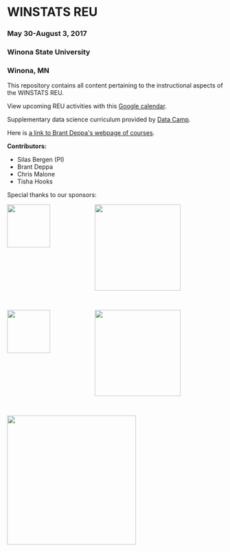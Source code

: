 # WINSTATS REU
### May 30-August 3, 2017
### Winona State University
### Winona, MN

This repository contains all content pertaining to the instructional aspects of the WINSTATS REU.


View upcoming REU activities with this [Google calendar](https://calendar.google.com/calendar/embed?src=vq3jnv0v05sc13nhli1jt4lbu0%40group.calendar.google.com&ctz=America/Chicago).

Supplementary data science curriculum provided by [Data Camp](https://www.datacamp.com/home).  

Here is [a link to Brant Deppa's webpage of courses](http://course1.winona.edu/bdeppa/).

<b> Contributors: </b> 

<ul> 
  <li> Silas Bergen (PI) </li> 
  <li> Brant Deppa </li> 
  <li> Chris Malone </li> 
  <li> Tisha Hooks </li> 
</ul>

Special thanks to our sponsors:


<p align="center"> 
  <img src = "images/NSF.png" width = "100" align = "left"/>
  <img src = "images/ASA.jpg" width = "200"  align = "middle"/>
</p> 
<br>

<p align="center"> 
  <img src = "images/WSU.png" width = "100" align = "left"/>
  <img src = "images/Minne.png" width = "200"  align = "middle"/>
</p> 

<br>

<p align="left"> 
  <img src = "images/MathStat.png" width = "300"/>
</p> 

